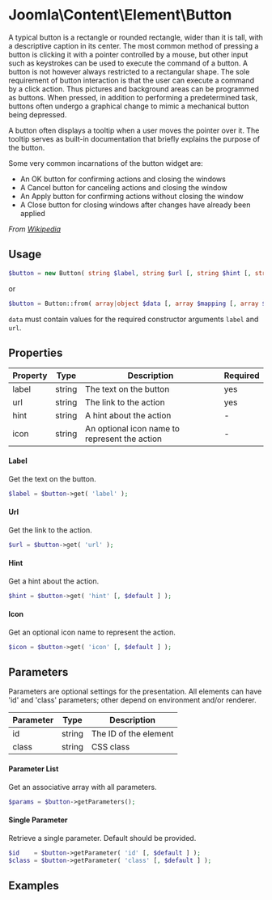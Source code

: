 
# Joomla\Content\Element\Button

A typical button is a rectangle or rounded rectangle, wider than it is tall, with a descriptive caption in its center.
The most common method of pressing a button is clicking it with a pointer controlled by a mouse, but other input such
as keystrokes can be used to execute the command of a button. A button is not however always restricted to a
rectangular shape. The sole requirement of button interaction is that the user can execute a command by a click
action. Thus pictures and background areas can be programmed as buttons. When pressed, in addition to performing a
predetermined task, buttons often undergo a graphical change to mimic a mechanical button being depressed.

A button often displays a tooltip when a user moves the pointer over it. The tooltip serves as built-in documentation
that briefly explains the purpose of the button.

Some very common incarnations of the button widget are:

- An OK button for confirming actions and closing the windows
- A Cancel button for canceling actions and closing the window
- An Apply button for confirming actions without closing the window
- A Close button for closing windows after changes have already been applied

_From [Wikipedia](https://en.wikipedia.org/wiki/Button_(computing))_

## Usage

```php
$button = new Button( string $label, string $url [, string $hint [, string $icon [, array $params ] ] ] );
```

or

```php
$button = Button::from( array|object $data [, array $mapping [, array $params ] ] );
```

`data` must contain values for the required constructor arguments `label` and `url`.

## Properties

Property | Type   | Description  | Required
-------- | ------ | ------------ | ----
label | string | The text on the button | yes
url | string | The link to the action | yes
hint | string | A hint about the action | -
icon | string | An optional icon name to represent the action | -

#### Label

Get the text on the button.

```php
$label = $button->get( 'label' );
```

#### Url

Get the link to the action.

```php
$url = $button->get( 'url' );
```

#### Hint

Get a hint about the action.

```php
$hint = $button->get( 'hint' [, $default ] );
```

#### Icon

Get an optional icon name to represent the action.

```php
$icon = $button->get( 'icon' [, $default ] );
```

## Parameters

Parameters are optional settings for the presentation.
All elements can have 'id' and 'class' parameters; other depend on environment 
and/or renderer.

Parameter | Type   | Description
--------- | ------ | -----------
id        | string | The ID of the element
class     | string | CSS class

#### Parameter List

Get an associative array with all parameters.

```php
$params = $button->getParameters();
```

#### Single Parameter

Retrieve a single parameter. Default should be provided.

```php
$id    = $button->getParameter( 'id' [, $default ] );
$class = $button->getParameter( 'class' [, $default ] );
```

## Examples

